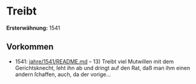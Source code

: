 # Treibt

**Ersterwähnung:** 1541

## Vorkommen
- 1541: [jahre/1541/README.md](../jahre/1541/README.md) – 13) Treibt viel Mutwillen mit dem Gerichtsknecht,
ſeht ihn ab und dringt auf den Rat, daß man ihm einen
andern ſchaffen, auch, da der vorige...
